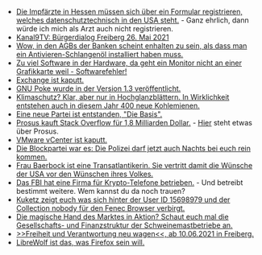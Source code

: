 * [Die Impfärzte in Hessen müssen sich über ein Formular registrieren, welches datenschutztechnisch in den USA steht.](https://www.kuketz-blog.de/corona-impfung-registrierung-fuer-betriebsaerzte-via-microsoft-forms/) - Ganz ehrlich, dann würde ich mich als Arzt auch nicht registrieren.
* [Kanal9TV: Bürgerdialog Freiberg 26. Mai 2021](https://www.youtube.com/watch?v=4ANcF6GrFd8)
* [Wow, in den AGBs der Banken scheint enhalten zu sein, als dass man ein Antivieren-Schlangenöl installiert haben muss.](https://www.kuketz-blog.de/antiviren-software-kann-eine-bank-den-nichteinsatz-dem-kunden-negativ-auslegen/)
* [Zu viel Software in der Hardware, da geht ein Monitor nicht an einer Grafikkarte weil - Softwarefehler!](https://www.borncity.com/blog/2021/06/06/geforce-gpu-probleme-bei-der-ausgabe-an-lg-oled-tv-der-cx-reihe/)
* [Exchange ist kaputt.](https://www.borncity.com/blog/2021/06/05/exchange-online-strung-beim-backend-data-processing-4-6-2021/)
* [GNU Poke wurde in der Version 1.3 veröffentlicht.](https://www.phoronix.com/scan.php?page=news_item&px=GNU-Poke-1.3)
* [Klimaschutz? Klar, aber nur in Hochglanzblättern. In Wirklichkeit entstehen auch in diesem Jahr 400 neue Kohlemienen.](https://netzfrauen.org/2021/06/05/climate-5/)
* [Eine neue Partei ist entstanden, "Die Basis".](https://netzpolitik.org/2021/die-basis-eine-schrecklich-nette-partei/)
* [Prosus kauft Stack Overflow für 1,8 Milliarden Dollar.](https://www.borncity.com/blog/2021/06/04/stack-overflow-von-investment-firma-prosus-gekauft/) - [Hier](https://de.wikipedia.org/wiki/Prosus) steht etwas über Prosus.
* [VMware vCenter ist kaputt.](https://blog.fefe.de/?ts=9e458808)
* [Die Blockpartei war es: Die Polizei darf jetzt auch Nachts bei euch rein kommen.](https://blog.fefe.de/?ts=9e458808)
* [Frau Baerbock ist eine Transatlantikerin. Sie vertritt damit die Wünsche der USA vor den Wünschen ihres Volkes.](https://blog.fefe.de/?ts=9e4264e9)
* [Das FBI hat eine Firma für Krypto-Telefone betrieben.](https://blog.fefe.de/?ts=9e41e84f) - Und betreibt bestimmt weitere. Wem kannst du da noch trauen?
* [Kuketz zeigt euch was sich hinter der User ID 15698979 und der Collection nobody für den Fenec Browser verbirgt.](https://www.kuketz-blog.de/howto-beliebige-add-ons-in-fennec-auf-android-installieren/)
* [Die magische Hand des Marktes in Aktion? Schaut euch mal die Gesellschafts- und Finanzstruktur der Schweinemastbetriebe an.](https://netzfrauen.org/2021/06/08/pigs-2/)
* [>>Freiheit und Verantwortung neu wagen<<, ab 10.06.2021 in Freiberg.](https://www.mdr.de/nachrichten/sachsen/chemnitz/freiberg/corona-genehmigung-modellprojekt-freiberg-100.html)
* [LibreWolf ist das, was Firefox sein will.](https://www.kuketz-blog.de/librewolf-datensendeverhalten-desktop-version-browser-check-teil8/)
